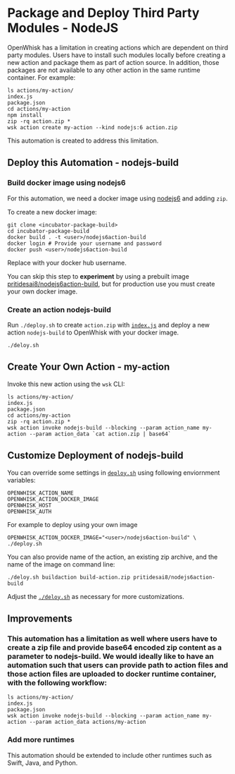 # Package and Deploy Third Party Modules - NodeJS 

OpenWhisk has a limitation in creating actions which are dependent on third party modules. Users have to install such modules locally before creating a new action and package them as part of action source. In addition, those packages are not available to any other action in the same runtime container. For example:

```
ls actions/my-action/
index.js
package.json
cd actions/my-action
npm install
zip -rq action.zip *
wsk action create my-action --kind nodejs:6 action.zip
```

This automation is created to address this limitation.

## Deploy this Automation - nodejs-build

### Build docker image using nodejs6

For this automation, we need a docker image using [nodejs6](https://github.com/apache/incubator-openwhisk/blob/dad7243269ba2554a81fcdd9dabfba4201eb7f7f/core/nodejs6Action/Dockerfile) and adding `zip`.

To create a new docker image:

```
git clone <incubator-package-build>
cd incubator-package-build
docker build . -t <user>/nodejs6action-build
docker login # Provide your username and password
docker push <user>/nodejs6action-build
```

Replace <user> with your docker hub username.

You can skip this step to **experiment** by using a prebuilt image [pritidesai8/nodejs6action-build](https://hub.docker.com/r/pritidesai8/nodejs6action-build/), but for production use you must create your own docker image.

### Create an action nodejs-build

Run `./deploy.sh` to create `action.zip` with [`index.js`](src/index.js) and deploy a new action `nodejs-build` to OpenWhisk with your docker image.

```
./deloy.sh
```

## Create Your Own Action - my-action

Invoke this new action using the `wsk` CLI:

```
ls actions/my-action/
index.js
package.json
cd actions/my-action
zip -rq action.zip *
wsk action invoke nodejs-build --blocking --param action_name my-action --param action_data `cat action.zip | base64`
```

## Customize Deployment of nodejs-build

You can override some settings in [`deploy.sh`](./deploy,sh) using following enviornment variables:

```
OPENWHISK_ACTION_NAME
OPENWHISK_ACTION_DOCKER_IMAGE
OPENWHISK_HOST
OPENWHISK_AUTH
```

For example to deploy using your own image

```
OPENWHISK_ACTION_DOCKER_IMAGE="<user>/nodejs6action-build" \
./deploy.sh
```

You can also provide name of the action, an existing zip archive, and the name of the image on command line:

```
./deloy.sh buildaction build-action.zip pritidesai8/nodejs6action-build
```

Adjust the [`./deloy.sh`](./deploy.sh) as necessary for more customizations.

## Improvements

### This automation has a limitation as well where users have to create a zip file and provide base64 encoded zip content as a parameter to nodejs-build. We would ideally like to have an automation such that users can provide path to action files and those action files are uploaded to docker runtime container, with the following workflow:

```
ls actions/my-action/
index.js
package.json
wsk action invoke nodejs-build --blocking --param action_name my-action --param action_data actions/my-action
```

### Add more runtimes

This automation should be extended to include other runtimes such as Swift, Java, and Python.
